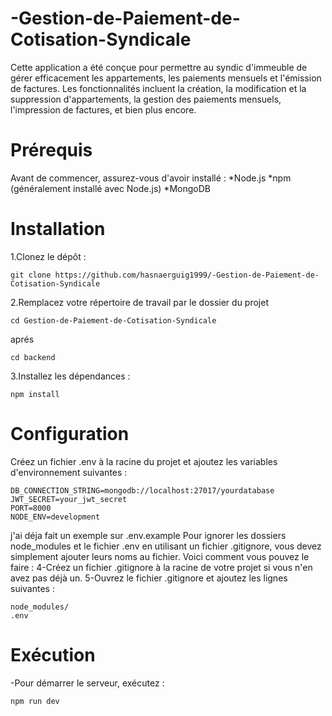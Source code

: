 # -Gestion-de-Paiement-de-Cotisation-Syndicale
Cette application a été conçue pour permettre au syndic d'immeuble de gérer efficacement les appartements, les paiements mensuels et l'émission de factures. Les fonctionnalités incluent la création, la modification et la suppression d'appartements, la gestion des paiements mensuels, l'impression de factures, et bien plus encore.
# Prérequis
Avant de commencer, assurez-vous d'avoir installé :
*Node.js
*npm (généralement installé avec Node.js)
*MongoDB
# Installation
1.Clonez le dépôt :
````
git clone https://github.com/hasnaerguig1999/-Gestion-de-Paiement-de-Cotisation-Syndicale
````
2.Remplacez votre répertoire de travail par le dossier du projet
````
cd Gestion-de-Paiement-de-Cotisation-Syndicale
````
aprés 
````
cd backend
````
3.Installez les dépendances :
````
npm install
````
# Configuration
Créez un fichier .env à la racine du projet et ajoutez les variables d'environnement suivantes :
````
DB_CONNECTION_STRING=mongodb://localhost:27017/yourdatabase
JWT_SECRET=your_jwt_secret
PORT=8000
NODE_ENV=development
````
j'ai déja fait un exemple sur .env.example
Pour ignorer les dossiers node_modules et le fichier .env en utilisant un fichier .gitignore, vous devez simplement ajouter leurs noms au fichier. Voici comment vous pouvez le faire :
4-Créez un fichier .gitignore à la racine de votre projet si vous n'en avez pas déjà un.
5-Ouvrez le fichier .gitignore et ajoutez les lignes suivantes :
````
node_modules/
.env
````
# Exécution
-Pour démarrer le serveur, exécutez :
````
npm run dev
````



